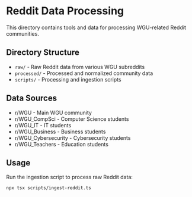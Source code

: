 # Reddit Data Processing

This directory contains tools and data for processing WGU-related Reddit communities.

## Directory Structure

- `raw/` - Raw Reddit data from various WGU subreddits
- `processed/` - Processed and normalized community data
- `scripts/` - Processing and ingestion scripts

## Data Sources

- r/WGU - Main WGU community
- r/WGU_CompSci - Computer Science students
- r/WGU_IT - IT students  
- r/WGU_Business - Business students
- r/WGU_Cybersecurity - Cybersecurity students
- r/WGU_Teachers - Education students

## Usage

Run the ingestion script to process raw Reddit data:
```bash
npx tsx scripts/ingest-reddit.ts
```
